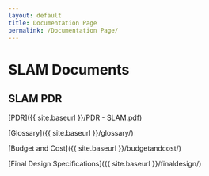 ```yaml
---
layout: default
title: Documentation Page
permalink: /Documentation Page/
---
```


# SLAM Documents

## SLAM PDR
[PDR]({{ site.baseurl }}/PDR - SLAM.pdf)

[Glossary]({{ site.baseurl }}/glossary/)

[Budget and Cost]({{ site.baseurl }}/budgetandcost/)

[Final Design Specifications]({{ site.baseurl }}/finaldesign/)



